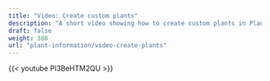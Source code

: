 ```yaml
---
title: "Video: Create custom plants"
description: "A short video showing how to create custom plants in Planter"
draft: false
weight: 308
url: "plant-information/video-create-plants"
---
```

{{< youtube PI3BeHTM2QU >}}
